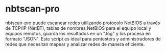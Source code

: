 # nbtscan-pro
nbtscan-pro puede escanear redes utilizando protocolo NetBIOS a través de TCP/IP (NetBT), tablas de nombres NetBIOS para el equipo local y equipos remotos, guarda los resultados en un ".log" y los procesa en formato "JSON". Este script es ideal para pentesters y administradores de redes que necesitan mapear y analizar redes de manera eficiente.
